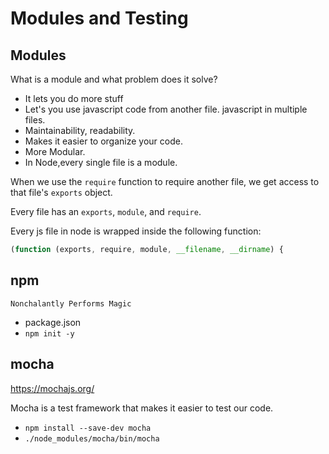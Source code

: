 # Modules and Testing

## Modules 

What is a module and what problem does it solve?

* It lets you do more stuff
* Let's you use javascript code from another file. javascript in multiple files.
* Maintainability, readability.
* Makes it easier to organize your code. 
* More Modular.
* In Node,every single file is a module.


When we use the `require` function to require another file, we get access to that file's `exports` object.

Every file has an `exports`, `module`, and `require`.

Every js file in node is wrapped inside the following function:

```js
(function (exports, require, module, __filename, __dirname) {
```

## npm

`Nonchalantly Performs Magic`

- package.json 
- `npm init -y`

## mocha

https://mochajs.org/

Mocha is a test framework that makes it easier to test our code.

- `npm install --save-dev mocha`
- `./node_modules/mocha/bin/mocha`

